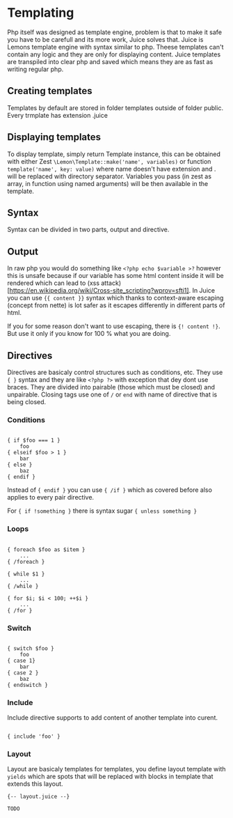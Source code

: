 # Templating

Php itself was designed as template engine, problem is that to make it safe you have to be carefull and its more work, Juice solves that. Juice is Lemons template engine with syntax similar to php. Theese templates can't contain any logic and they are only for displaying content. Juice templates are transpiled into clear php and saved which means they are as fast as writing regular php.

## Creating templates

Templates by default are stored in folder templates outside of folder public. Every trmplate has extension .juice

## Displaying templates

To display template, simply return Template instance, this can be obtained with either Zest `\Lemon\Template::make('name', variables)` or function `template('name', key: value)` where name doesn't have extension and . will be replaced with directory separator. Variables you pass (in zest as array, in function using named arguments) will be then available in the template.

## Syntax

Syntax can be divided in two parts, output and directive.

## Output

In raw php you would do something like `<?php echo $variable >?` however this is unsafe because if our variable has some html content inside it will be rendered which can lead to (xss attack)[https://en.wikipedia.org/wiki/Cross-site_scripting?wprov=sfti1]. In Juice you can use `{{ content }}` syntax which thanks to context-aware escaping (concept from nette) is lot safer as it escapes differently in different parts of html.

If you for some reason don't want to use escaping, there is `{! content !}`. But use it only if you know for 100 % what you are doing.

## Directives

Directives are basicaly control structures such as conditions, etc. They use `{ }` syntax and they are like `<?php ?>` with exception that dey dont use braces. They are divided into pairable (those which must be closed) and unpairable. Closing tags use one of `/` or `end` with name of directive that is being closed.

### Conditions

```juice

{ if $foo === 1 }
    foo
{ elseif $foo > 1 } 
    bar
{ else }
    baz 
{ endif }

```

Instead of `{ endif }` you can use `{ /if }` which as covered before also applies to every pair directive.

For `{ if !something }` there is syntax sugar `{ unless something }`

### Loops

```juice

{ foreach $foo as $item }
    ...
{ /foreach }

{ while $1 }
    ...
{ /while }

{ for $i; $i < 100; ++$i }
    ...
{ /for }

```

### Switch

```juice

{ switch $foo }
    foo
{ case 1} 
    bar
{ case 2 }
    baz 
{ endswitch }

```

### Include

Include directive supports to add content of another template into curent.

```

{ include 'foo' }

```

### Layout
    
Layout are basicaly templates for templates, you define layout template with `yields` which are spots that will be replaced with blocks in template that extends this layout.

```
{-- layout.juice --}

TODO
    
```
